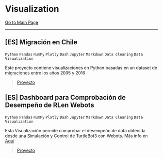 # Visualization

[Go to Main Page](https://vpy7.github.io/Portfolio/)

---

## [ES] Migración en Chile 

`Python` `Pandas` `NumPy` `Plotly` `Dash` `Jupyter` `Markdown` `Data Cleaning` `Data Visualization`

Este proyecto contiene visualizaciones en Python basadas en un dataset de migraciones entre los años 2005 y 2016

> [Proyecto](https://github.com/Vpy7/Jupyter-Analysis-Collection/tree/main/Visualization/Migraci%C3%B3n%20en%20Chile)

## [ES] Dashboard  para Comprobación de Desempeño de RLen Webots

`Python` `Pandas` `NumPy` `Plotly` `Dash` `Jupyter` `Markdown` `Data Cleaning` `Data Visualization`

Esta Visualización permite comprobar el desempeño de data obtenida desde una Simulación y Control de TurtleBot3 con Webots. Más info en [Aquí](https://github.com/Vpy7/Webots-Controllers) 

> [Proyecto](https://github.com/Vpy7/Jupyter-Analysis-Collection/tree/main/Visualization/%5BES%5D%20Webots%20Dashboard%20Football)
